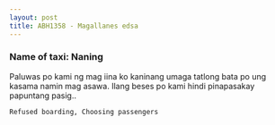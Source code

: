 ```yaml
---
layout: post
title: ABH1358 - Magallanes edsa
---
```


### Name of taxi: Naning

Paluwas po kami ng mag iina ko kaninang umaga tatlong bata po ung kasama namin mag asawa. Ilang beses po kami hindi pinapasakay papuntang pasig..

```Refused boarding, Choosing passengers```
